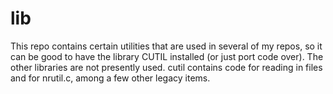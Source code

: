 # lib

This repo contains certain utilities that are used in several of my repos, so it can be good to have the library CUTIL installed (or just port code over). The other libraries are not presently used. cutil contains code for reading in files and for nrutil.c, among a few other legacy items.
